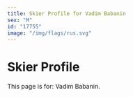 ```yaml
---
title: Skier Profile for Vadim Babanin
sex: "M"
id: "17755"
image: "/img/flags/rus.svg" 
---
```


# Skier Profile

This page is for: Vadim Babanin.
    